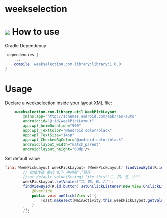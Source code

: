 # weekselection
![](https://github.com/liuhaizhu/weekselection/blob/master/art/1.gif)
How to use
=====
Gradle Dependency
```gradle
 dependencies {
    ...
    compile 'weekselection.com.library:library:1.0.0'
}
```

Usage
=====
Declare a weekselection inside your layout XML file:
```xml
    <weekselection.com.library.util.WeekPickLayout
        xmlns:app="http://schemas.android.com/apk/res-auto"
        android:id="@+id/weekPickLayout"
        app:wpl_AnimDuration="500"
        app:wpl_TextColor="@android:color/black"
        app:wpl_TextSize="14sp"
        app:wpl_CheckedBgColor="@android:color/black"
        android:layout_width="match_parent"
        android:layout_height="60dp"/>
```
Set default value
```java
final WeekPickLayout weekPickLayout= (WeekPickLayout) findViewById(R.id.weekPickLayout);
		// 初始传值 格式 如下 中间用“、”隔开
		//set default value(String) like this""二、四、五、六""
		weekPickLayout.setVaules("二、四、五、六");
		findViewById(R.id.button).setOnClickListener(new View.OnClickListener() {
			@Override
			public void onClick(View v) {
				Toast.makeText(MainActivity.this,weekPickLayout.getValues().toString(),Toast.LENGTH_LONG).show();
			}
		});
		```
